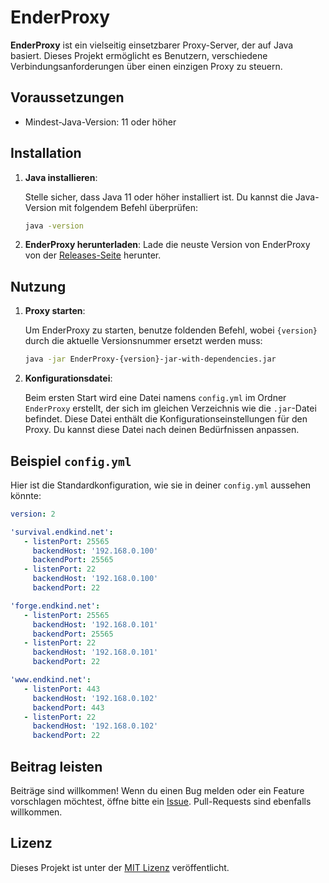 # EnderProxy

**EnderProxy** ist ein vielseitig einsetzbarer Proxy-Server, der auf Java basiert. Dieses Projekt ermöglicht es
Benutzern, verschiedene Verbindungsanforderungen über einen einzigen Proxy zu steuern.

## Voraussetzungen

- Mindest-Java-Version: 11 oder höher

## Installation

1. **Java installieren**:

   Stelle sicher, dass Java 11 oder höher installiert ist. Du kannst die Java-Version mit folgendem Befehl überprüfen:

   ```sh
   java -version
   ```

2. **EnderProxy herunterladen**:
   Lade die neuste Version von EnderProxy von der [Releases-Seite](https://github.com/Endkind/EnderProxy/releases) herunter.

## Nutzung

1. **Proxy starten**:

   Um EnderProxy zu starten, benutze foldenden Befehl, wobei `{version}` durch die aktuelle Versionsnummer ersetzt
   werden muss:

   ```sh
   java -jar EnderProxy-{version}-jar-with-dependencies.jar
   ```

2. **Konfigurationsdatei**:

   Beim ersten Start wird eine Datei namens `config.yml` im Ordner `EnderProxy` erstellt, der sich im gleichen Verzeichnis wie die `.jar`-Datei befindet.
   Diese Datei enthält die Konfigurationseinstellungen für den Proxy. Du kannst diese Datei nach deinen Bedürfnissen
   anpassen.

## Beispiel `config.yml`

Hier ist die Standardkonfiguration, wie sie in deiner `config.yml` aussehen könnte:

```yaml
version: 2

'survival.endkind.net':
   - listenPort: 25565
     backendHost: '192.168.0.100'
     backendPort: 25565
   - listenPort: 22
     backendHost: '192.168.0.100'
     backendPort: 22

'forge.endkind.net':
   - listenPort: 25565
     backendHost: '192.168.0.101'
     backendPort: 25565
   - listenPort: 22
     backendHost: '192.168.0.101'
     backendPort: 22

'www.endkind.net':
   - listenPort: 443
     backendHost: '192.168.0.102'
     backendPort: 443
   - listenPort: 22
     backendHost: '192.168.0.102'
     backendPort: 22

```

## Beitrag leisten

Beiträge sind willkommen! Wenn du einen Bug melden oder ein Feature vorschlagen möchtest, öffne bitte ein [Issue](https://github.com/Endkind/EnderProxy/issues).
Pull-Requests sind ebenfalls willkommen.

## Lizenz

Dieses Projekt ist unter der [MIT Lizenz](https://github.com/Endkind/EnderProxy/blob/master/LICENSE) veröffentlicht.
